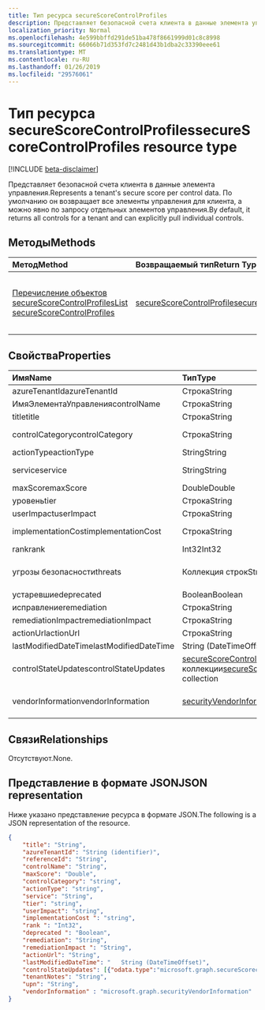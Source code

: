```yaml
---
title: Тип ресурса secureScoreControlProfiles
description: Представляет безопасной счета клиента в данные элемента управления. По умолчанию он возвращает все элементы управления для клиента, а можно явно по запросу отдельных элементов управления.
localization_priority: Normal
ms.openlocfilehash: 4e599bbffd291de51ba478f8661999d01c8c8998
ms.sourcegitcommit: 66066b71d353fd7c2481d43b1dba2c33390eee61
ms.translationtype: MT
ms.contentlocale: ru-RU
ms.lasthandoff: 01/26/2019
ms.locfileid: "29576061"
---
```

# <a name="securescorecontrolprofiles-resource-type"></a><span data-ttu-id="32d60-104">Тип ресурса secureScoreControlProfiles</span><span class="sxs-lookup"><span data-stu-id="32d60-104">secureScoreControlProfiles resource type</span></span>

[!INCLUDE [beta-disclaimer](../../includes/beta-disclaimer.md)]

<span data-ttu-id="32d60-105">Представляет безопасной счета клиента в данные элемента управления.</span><span class="sxs-lookup"><span data-stu-id="32d60-105">Represents a tenant's secure score per control data.</span></span> <span data-ttu-id="32d60-106">По умолчанию он возвращает все элементы управления для клиента, а можно явно по запросу отдельных элементов управления.</span><span class="sxs-lookup"><span data-stu-id="32d60-106">By default, it returns all controls for a tenant and can explicitly pull individual controls.</span></span>


## <a name="methods"></a><span data-ttu-id="32d60-107">Методы</span><span class="sxs-lookup"><span data-stu-id="32d60-107">Methods</span></span>

| <span data-ttu-id="32d60-108">Метод</span><span class="sxs-lookup"><span data-stu-id="32d60-108">Method</span></span>   | <span data-ttu-id="32d60-109">Возвращаемый тип</span><span class="sxs-lookup"><span data-stu-id="32d60-109">Return Type</span></span>|<span data-ttu-id="32d60-110">Описание</span><span class="sxs-lookup"><span data-stu-id="32d60-110">Description</span></span>|
|:---------------|:--------|:----------|
|[<span data-ttu-id="32d60-111">Перечисление объектов secureScoreControlProfiles</span><span class="sxs-lookup"><span data-stu-id="32d60-111">List secureScoreControlProfiles</span></span>](../api/securescorecontrolprofiles-list.md) | [<span data-ttu-id="32d60-112">secureScoreControlProfile</span><span class="sxs-lookup"><span data-stu-id="32d60-112">secureScoreControlProfile</span></span>](securescorecontrolprofiles.md) |<span data-ttu-id="32d60-113">Чтение свойства и метаданные объекта secureScoreControlProfiles.</span><span class="sxs-lookup"><span data-stu-id="32d60-113">Read properties and metadata of a secureScoreControlProfiles object.</span></span>|


## <a name="properties"></a><span data-ttu-id="32d60-114">Свойства</span><span class="sxs-lookup"><span data-stu-id="32d60-114">Properties</span></span>

|<span data-ttu-id="32d60-115">Имя</span><span class="sxs-lookup"><span data-stu-id="32d60-115">Name</span></span> |<span data-ttu-id="32d60-116">Тип</span><span class="sxs-lookup"><span data-stu-id="32d60-116">Type</span></span> |<span data-ttu-id="32d60-117">Описание</span><span class="sxs-lookup"><span data-stu-id="32d60-117">Description</span></span> |
|:--|:--|:--|
|   <span data-ttu-id="32d60-118">azureTenantId</span><span class="sxs-lookup"><span data-stu-id="32d60-118">azureTenantId</span></span>   |   <span data-ttu-id="32d60-119">Строка</span><span class="sxs-lookup"><span data-stu-id="32d60-119">String</span></span>  |   <span data-ttu-id="32d60-120">Идентификатор GUID строки для клиента.</span><span class="sxs-lookup"><span data-stu-id="32d60-120">GUID string for tenant ID.</span></span>  |
|   <span data-ttu-id="32d60-121">ИмяЭлементаУправления</span><span class="sxs-lookup"><span data-stu-id="32d60-121">controlName</span></span> |   <span data-ttu-id="32d60-122">Строка</span><span class="sxs-lookup"><span data-stu-id="32d60-122">String</span></span>  |   <span data-ttu-id="32d60-123">Имя элемента управления.</span><span class="sxs-lookup"><span data-stu-id="32d60-123">Name of the control.</span></span> |
|   <span data-ttu-id="32d60-124">title</span><span class="sxs-lookup"><span data-stu-id="32d60-124">title</span></span>   |   <span data-ttu-id="32d60-125">Строка</span><span class="sxs-lookup"><span data-stu-id="32d60-125">String</span></span>  |   <span data-ttu-id="32d60-126">Заголовок элемента управления.</span><span class="sxs-lookup"><span data-stu-id="32d60-126">Title of the control.</span></span>   |
|   <span data-ttu-id="32d60-127">controlCategory</span><span class="sxs-lookup"><span data-stu-id="32d60-127">controlCategory</span></span> |   <span data-ttu-id="32d60-128">Строка</span><span class="sxs-lookup"><span data-stu-id="32d60-128">String</span></span>  |   <span data-ttu-id="32d60-129">Категория действие элемента управления (учетная запись, данные, устройства, приложения, инфраструктуры).</span><span class="sxs-lookup"><span data-stu-id="32d60-129">Control action category (Account, Data, Device, Apps, Infrastructure).</span></span>  |
|   <span data-ttu-id="32d60-130">actionType</span><span class="sxs-lookup"><span data-stu-id="32d60-130">actionType</span></span>  |   <span data-ttu-id="32d60-131">String</span><span class="sxs-lookup"><span data-stu-id="32d60-131">String</span></span>  |   <span data-ttu-id="32d60-132">Действие типа (Config, просмотр, поведение) элемента управления.</span><span class="sxs-lookup"><span data-stu-id="32d60-132">Control action type (Config, Review, Behavior).</span></span> |
|   <span data-ttu-id="32d60-133">service</span><span class="sxs-lookup"><span data-stu-id="32d60-133">service</span></span> |   <span data-ttu-id="32d60-134">String</span><span class="sxs-lookup"><span data-stu-id="32d60-134">String</span></span>  |   <span data-ttu-id="32d60-135">Службы, которому принадлежит элемент управления (Exchange, Sharepoint, Azure AD).</span><span class="sxs-lookup"><span data-stu-id="32d60-135">Service that owns the control (Exchange, Sharepoint, Azure AD).</span></span> |
|   <span data-ttu-id="32d60-136">maxScore</span><span class="sxs-lookup"><span data-stu-id="32d60-136">maxScore</span></span> |  <span data-ttu-id="32d60-137">Double</span><span class="sxs-lookup"><span data-stu-id="32d60-137">Double</span></span>  |   <span data-ttu-id="32d60-138">Текущая платформа получить максимальный показатель на указанной даты.</span><span class="sxs-lookup"><span data-stu-id="32d60-138">Current obtained max score on specified date.</span></span>   |
|   <span data-ttu-id="32d60-139">уровень</span><span class="sxs-lookup"><span data-stu-id="32d60-139">tier</span></span> |  <span data-ttu-id="32d60-140">Строка</span><span class="sxs-lookup"><span data-stu-id="32d60-140">String</span></span>  |   <span data-ttu-id="32d60-141">Уровень элемента управления (Core, защите подробно, Дополнительно.)</span><span class="sxs-lookup"><span data-stu-id="32d60-141">Control tier (Core, Defense in Depth, Advanced.)</span></span>    |
|   <span data-ttu-id="32d60-142">userImpact</span><span class="sxs-lookup"><span data-stu-id="32d60-142">userImpact</span></span> |    <span data-ttu-id="32d60-143">Строка</span><span class="sxs-lookup"><span data-stu-id="32d60-143">String</span></span>  | <span data-ttu-id="32d60-144">Влияние пользователей реализации управления (низкий, средний, высокий).</span><span class="sxs-lookup"><span data-stu-id="32d60-144">User impact of implementing control (low, moderate, high).</span></span>    |
|   <span data-ttu-id="32d60-145">implementationCost</span><span class="sxs-lookup"><span data-stu-id="32d60-145">implementationCost</span></span> |    <span data-ttu-id="32d60-146">Строка</span><span class="sxs-lookup"><span data-stu-id="32d60-146">String</span></span>  |   <span data-ttu-id="32d60-147">Стоимость ресурса элемента управления implemmentating (низкий, средний, высокий).</span><span class="sxs-lookup"><span data-stu-id="32d60-147">Resource cost of implemmentating control (low, moderate, high).</span></span> |
|   <span data-ttu-id="32d60-148">rank</span><span class="sxs-lookup"><span data-stu-id="32d60-148">rank</span></span> |  <span data-ttu-id="32d60-149">Int32</span><span class="sxs-lookup"><span data-stu-id="32d60-149">Int32</span></span>   |   <span data-ttu-id="32d60-150">Стек корпорации Майкрософт ранжирования элемента управления.</span><span class="sxs-lookup"><span data-stu-id="32d60-150">Microsoft's stack ranking of control.</span></span>   |
|   <span data-ttu-id="32d60-151">угрозы безопасности</span><span class="sxs-lookup"><span data-stu-id="32d60-151">threats</span></span> |   <span data-ttu-id="32d60-152">Коллекция строк</span><span class="sxs-lookup"><span data-stu-id="32d60-152">String Collection</span></span>   |   <span data-ttu-id="32d60-153">Список управления устраняет угрозы (accountBreach, dataDeletion, dataExfiltration, dataSpillage, elevationOfPrivilege, maliciousInsider, passwordCracking, phishingOrWhaling, спуфинг).</span><span class="sxs-lookup"><span data-stu-id="32d60-153">List of threats the control mitigates (accountBreach,dataDeletion,dataExfiltration,dataSpillage,elevationOfPrivilege,maliciousInsider,passwordCracking,phishingOrWhaling,spoofing).</span></span> |
|   <span data-ttu-id="32d60-154">устаревшие</span><span class="sxs-lookup"><span data-stu-id="32d60-154">deprecated</span></span> |    <span data-ttu-id="32d60-155">Boolean</span><span class="sxs-lookup"><span data-stu-id="32d60-155">Boolean</span></span> |   <span data-ttu-id="32d60-156">Флаг, указывающий, если элемент управления амортизации.</span><span class="sxs-lookup"><span data-stu-id="32d60-156">Flag to indicate if a control is depreciated.</span></span>   |
|   <span data-ttu-id="32d60-157">исправление</span><span class="sxs-lookup"><span data-stu-id="32d60-157">remediation</span></span> |   <span data-ttu-id="32d60-158">Строка</span><span class="sxs-lookup"><span data-stu-id="32d60-158">String</span></span>  |   <span data-ttu-id="32d60-159">Описание элемента управления, какие представлены сведения о устранение.</span><span class="sxs-lookup"><span data-stu-id="32d60-159">Description of what the control will help remediate.</span></span> |
|   <span data-ttu-id="32d60-160">remediationImpact</span><span class="sxs-lookup"><span data-stu-id="32d60-160">remediationImpact</span></span> | <span data-ttu-id="32d60-161">Строка</span><span class="sxs-lookup"><span data-stu-id="32d60-161">String</span></span>  |   <span data-ttu-id="32d60-162">Описание влияния на пользователей исправлению.</span><span class="sxs-lookup"><span data-stu-id="32d60-162">Description of the impact on users of the remediation.</span></span> |
|   <span data-ttu-id="32d60-163">actionUrl</span><span class="sxs-lookup"><span data-stu-id="32d60-163">actionUrl</span></span> | <span data-ttu-id="32d60-164">Строка</span><span class="sxs-lookup"><span data-stu-id="32d60-164">String</span></span>  |   <span data-ttu-id="32d60-165">URL-адрес, где элемент управления может быть actioned.</span><span class="sxs-lookup"><span data-stu-id="32d60-165">URL to where the control can be actioned.</span></span> |
|   <span data-ttu-id="32d60-166">lastModifiedDateTime</span><span class="sxs-lookup"><span data-stu-id="32d60-166">lastModifiedDateTime</span></span> |  <span data-ttu-id="32d60-167">String (DateTimeOffset)</span><span class="sxs-lookup"><span data-stu-id="32d60-167">String (DateTimeOffset)</span></span> |   <span data-ttu-id="32d60-168">Дата последнего изменения</span><span class="sxs-lookup"><span data-stu-id="32d60-168">Date last modified</span></span> |
|   <span data-ttu-id="32d60-169">controlStateUpdates</span><span class="sxs-lookup"><span data-stu-id="32d60-169">controlStateUpdates</span></span> |   <span data-ttu-id="32d60-170">[secureScoreControlStateUpdate](securescorecontrolstateupdate.md) коллекции</span><span class="sxs-lookup"><span data-stu-id="32d60-170">[secureScoreControlStateUpdate](securescorecontrolstateupdate.md) collection</span></span> |  <span data-ttu-id="32d60-171">Флаг, указывающий, где клиент отметил элемента управления (игнорировать, сторонних анализа) (поддерживает [обновление](../api/securescorecontrolprofiles-update.md)).</span><span class="sxs-lookup"><span data-stu-id="32d60-171">Flag to indicate where the tenant has marked a control (ignore, thirdParty, reviewed) (supports [update](../api/securescorecontrolprofiles-update.md)).</span></span> |
|   <span data-ttu-id="32d60-172">vendorInformation</span><span class="sxs-lookup"><span data-stu-id="32d60-172">vendorInformation</span></span> | [<span data-ttu-id="32d60-173">securityVendorInformation</span><span class="sxs-lookup"><span data-stu-id="32d60-173">securityVendorInformation</span></span>](securityvendorinformation.md) | <span data-ttu-id="32d60-174">Содержит сведения о безопасности продуктов и услуг поставщика, поставщик и subprovider (например, поставщика = корпорации Майкрософт; поставщика = ATP Защитник Windows; subProvider = AppLocker).</span><span class="sxs-lookup"><span data-stu-id="32d60-174">Contains details about the security product/service vendor, provider, and subprovider (for example, vendor=Microsoft; provider=Windows Defender ATP; subProvider=AppLocker).</span></span>|

## <a name="relationships"></a><span data-ttu-id="32d60-175">Связи</span><span class="sxs-lookup"><span data-stu-id="32d60-175">Relationships</span></span>

<span data-ttu-id="32d60-176">Отсутствуют.</span><span class="sxs-lookup"><span data-stu-id="32d60-176">None.</span></span>

## <a name="json-representation"></a><span data-ttu-id="32d60-177">Представление в формате JSON</span><span class="sxs-lookup"><span data-stu-id="32d60-177">JSON representation</span></span>

<span data-ttu-id="32d60-178">Ниже указано представление ресурса в формате JSON.</span><span class="sxs-lookup"><span data-stu-id="32d60-178">The following is a JSON representation of the resource.</span></span>

<!-- {
  "blockType": "resource",
  "optionalProperties": [

  ],
  "@odata.type": "microsoft.graph.secureScoreControlProfile"
}-->

```json
{
    "title": "String", 
    "azureTenantId": "String (identifier)", 
    "referenceId": "String", 
    "controlName": "String", 
    "maxScore": "Double",
    "controlCategory": "string",
    "actionType": "string",
    "service": "String",
    "tier": "string",
    "userImpact": "string",
    "implementationCost ": "string",
    "rank ": "Int32",
    "deprecated ": "Boolean",
    "remediation": "String",
    "remediationImpact ": "String",
    "actionUrl": "String",
    "lastModifiedDateTime": "   String (DateTimeOffset)",
    "controlStateUpdates": [{"odata.type":"microsoft.graph.secureScorecontrolStateUpdates"}],
    "tenantNotes": "String",
    "upn": "String",    
    "vendorInformation" : "microsoft.graph.securityVendorInformation"
}


```


<!--
{
  "type": "#page.annotation",
  "description": "secureScoreControlProfiles resource",
  "keywords": "",
  "section": "documentation",
  "tocPath": "",
  "suppressions": [
    "Error: /api-reference/beta/resources/securescorecontrolprofiles.md:\r\n      Exception processing links.\r\n    System.ArgumentException: Link Definition was null. Link text: !INCLUDE [beta-disclaimer](../../includes/beta-disclaimer.md)\r\n      at ApiDoctor.Validation.DocFile.get_LinkDestinations()\r\n      at ApiDoctor.Validation.DocSet.ValidateLinks(Boolean includeWarnings, String[] relativePathForFiles, IssueLogger issues, Boolean requireFilenameCaseMatch, Boolean printOrphanedFiles)"
  ]
}
-->
